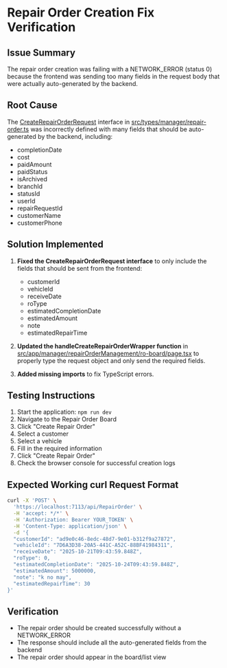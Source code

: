 # Repair Order Creation Fix Verification

## Issue Summary
The repair order creation was failing with a NETWORK_ERROR (status 0) because the frontend was sending too many fields in the request body that were actually auto-generated by the backend.

## Root Cause
The [CreateRepairOrderRequest](file:///d:/GraduationProject/FE/garapro-next-js/garapro-next-js/src/types/manager/repair-order.ts#L27-L35) interface in [src/types/manager/repair-order.ts](file:///d:/GraduationProject/FE/garapro-next-js/garapro-next-js/src/types/manager/repair-order.ts) was incorrectly defined with many fields that should be auto-generated by the backend, including:
- completionDate
- cost
- paidAmount
- paidStatus
- isArchived
- branchId
- statusId
- userId
- repairRequestId
- customerName
- customerPhone

## Solution Implemented
1. **Fixed the CreateRepairOrderRequest interface** to only include the fields that should be sent from the frontend:
   - customerId
   - vehicleId
   - receiveDate
   - roType
   - estimatedCompletionDate
   - estimatedAmount
   - note
   - estimatedRepairTime

2. **Updated the handleCreateRepairOrderWrapper function** in [src/app/manager/repairOrderManagement/ro-board/page.tsx](file:///d:/GraduationProject/FE/garapro-next-js/garapro-next-js/src/app/manager/repairOrderManagement/ro-board/page.tsx) to properly type the request object and only send the required fields.

3. **Added missing imports** to fix TypeScript errors.

## Testing Instructions
1. Start the application: `npm run dev`
2. Navigate to the Repair Order Board
3. Click "Create Repair Order"
4. Select a customer
5. Select a vehicle
6. Fill in the required information
7. Click "Create Repair Order"
8. Check the browser console for successful creation logs

## Expected Working curl Request Format
```bash
curl -X 'POST' \
  'https://localhost:7113/api/RepairOrder' \
  -H 'accept: */*' \
  -H 'Authorization: Bearer YOUR_TOKEN' \
  -H 'Content-Type: application/json' \
  -d '{
  "customerId": "ad9e0c46-8edc-48d7-9e01-b312f9a27872",
  "vehicleId": "7D6A3D38-20A5-441C-A52C-88BF41984311",
  "receiveDate": "2025-10-21T09:43:59.848Z",
  "roType": 0,
  "estimatedCompletionDate": "2025-10-24T09:43:59.848Z",
  "estimatedAmount": 5000000,
  "note": "k no may",
  "estimatedRepairTime": 30
}'
```

## Verification
- The repair order should be created successfully without a NETWORK_ERROR
- The response should include all the auto-generated fields from the backend
- The repair order should appear in the board/list view